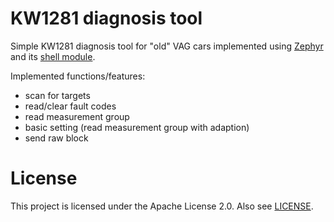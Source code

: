 
# KW1281 diagnosis tool

Simple KW1281 diagnosis tool for "old" VAG cars implemented using
[Zephyr](https://docs.zephyrproject.org/latest/index.html) and its
[shell module](https://docs.zephyrproject.org/latest/reference/shell/index.html).


Implemented functions/features:
- scan for targets
- read/clear fault codes
- read measurement group
- basic setting (read measurement group with adaption)
- send raw block


# License

This project is licensed under the Apache License 2.0. Also see [LICENSE](./LICENSE).

